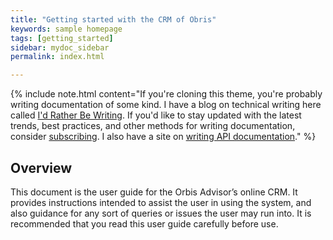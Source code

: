 ```yaml
---
title: "Getting started with the CRM of Obris"
keywords: sample homepage
tags: [getting_started]
sidebar: mydoc_sidebar
permalink: index.html

---
```


{% include note.html content="If you're cloning this theme, you're probably writing documentation of some kind. I have a blog on technical writing here called <a alt='technical writing blog' href='http://idratherbewriting.com'>I'd Rather Be Writing</a>. If you'd like to stay updated with the latest trends, best practices, and other methods for writing documentation, consider <a href='https://tinyletter.com/tomjoht'>subscribing</a>. I also have a site on <a href='http://idratherbewriting.com/learnapidoc'>writing API documentation</a>." %}

## Overview
This document is the user guide for the Orbis Advisor’s online CRM. It provides instructions intended to assist the user in using the system, and also guidance for any sort of queries or issues the user may run into. It is recommended that you read this user guide carefully before use.


